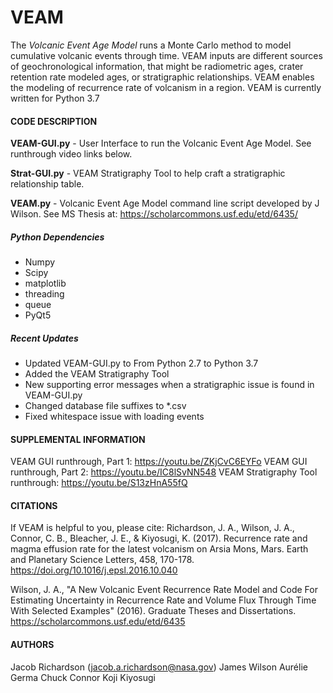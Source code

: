 # VEAM
The *Volcanic Event Age Model* runs a Monte Carlo method to model cumulative volcanic events through time. VEAM inputs are different sources of geochronological information, that might be radiometric ages, crater retention rate modeled ages, or stratigraphic relationships. VEAM enables the modeling of recurrence rate of volcanism in a region. VEAM is currently written for Python 3.7

#### CODE DESCRIPTION
**VEAM-GUI.py** - User Interface to run the Volcanic Event Age Model. See runthrough video links below.

**Strat-GUI.py** - VEAM Stratigraphy Tool to help craft a stratigraphic relationship table.

**VEAM.py** - Volcanic Event Age Model command line script developed by J Wilson. See MS Thesis at:
https://scholarcommons.usf.edu/etd/6435/

##### Python Dependencies
 - Numpy
 - Scipy
 - matplotlib
 - threading
 - queue
 - PyQt5

##### Recent Updates
 - Updated VEAM-GUI.py to From Python 2.7 to Python 3.7
 - Added the VEAM Stratigraphy Tool
 - New supporting error messages when a stratigraphic issue is found in VEAM-GUI.py
 - Changed database file suffixes to *.csv
 - Fixed whitespace issue with loading events

#### SUPPLEMENTAL INFORMATION
VEAM GUI runthrough, Part 1: https://youtu.be/ZKjCvC6EYFo
VEAM GUI runthrough, Part 2: https://youtu.be/IC8lSvNN548
VEAM Stratigraphy Tool runthrough: https://youtu.be/S13zHnA55fQ

#### CITATIONS
If VEAM is helpful to you, please cite:
Richardson, J. A., Wilson, J. A., Connor, C. B., Bleacher, J. E., & Kiyosugi, K. (2017). Recurrence rate and magma effusion rate for the latest volcanism on Arsia Mons, Mars. Earth and Planetary Science Letters, 458, 170-178. https://doi.org/10.1016/j.epsl.2016.10.040

Wilson, J. A., "A New Volcanic Event Recurrence Rate Model and Code For Estimating Uncertainty in Recurrence Rate and Volume Flux Through Time With Selected Examples" (2016). Graduate Theses and Dissertations. https://scholarcommons.usf.edu/etd/6435

#### AUTHORS
Jacob Richardson (jacob.a.richardson@nasa.gov)
James Wilson
Aurélie Germa
Chuck Connor
Koji Kiyosugi
